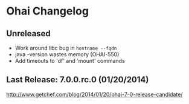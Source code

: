 # Ohai Changelog

## Unreleased

* Work around libc bug in `hostname --fqdn`
* java -version wastes memory (OHAI-550)
* Add timeouts to 'df' and 'mount' commands

## Last Release: 7.0.0.rc.0 (01/20/2014)

http://www.getchef.com/blog/2014/01/20/ohai-7-0-release-candidate/
